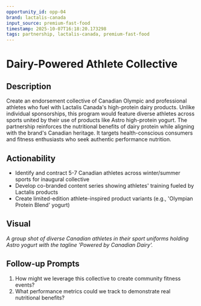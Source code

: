 ```yaml
---
opportunity_id: opp-04
brand: lactalis-canada
input_source: premium-fast-food
timestamp: 2025-10-07T16:18:20.173298
tags: partnership, lactalis-canada, premium-fast-food
---
```


# Dairy-Powered Athlete Collective

## Description

Create an endorsement collective of Canadian Olympic and professional athletes who fuel with Lactalis Canada's high-protein dairy products. Unlike individual sponsorships, this program would feature diverse athletes across sports united by their use of products like Astro high-protein yogurt. The partnership reinforces the nutritional benefits of dairy protein while aligning with the brand's Canadian heritage. It targets health-conscious consumers and fitness enthusiasts who seek authentic performance nutrition.

## Actionability

- Identify and contract 5-7 Canadian athletes across winter/summer sports for inaugural collective
- Develop co-branded content series showing athletes' training fueled by Lactalis products
- Create limited-edition athlete-inspired product variants (e.g., 'Olympian Protein Blend' yogurt)

## Visual

*A group shot of diverse Canadian athletes in their sport uniforms holding Astro yogurt with the tagline 'Powered by Canadian Dairy'.*

## Follow-up Prompts

1. How might we leverage this collective to create community fitness events?
2. What performance metrics could we track to demonstrate real nutritional benefits?
